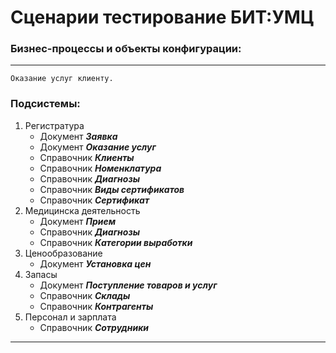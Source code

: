 # Сценарии тестирование БИТ:УМЦ

### Бизнес-процессы и объекты конфигурации:

---
    Оказание услуг клиенту. 

### Подсистемы:
1. Регистратура
    - Документ ***Заявка***
    - Документ ***Оказание услуг***
    - Справочник ***Клиенты***
    - Справочник ***Номенклатура***
    - Справочник ***Диагнозы***
    - Справочник ***Виды сертификатов***
    - Справочник ***Сертификат***
2. Медицинска деятельность
    - Документ ***Прием***
    - Справочник ***Диагнозы***  
    - Справочник ***Категории выработки***
3. Ценообразование 
    - Документ ***Установка цен***
4. Запасы 
    - Документ ***Поступление товаров и услуг***
    - Справочник ***Склады***
    - Справочник ***Контрагенты***
5. Персонал и зарплата
    - Справочник ***Сотрудники***
---